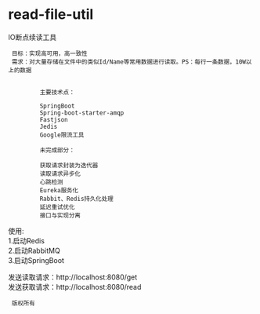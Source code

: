 # read-file-util
IO断点续读工具

     目标：实现高可用，高一致性
     需求：对大量存储在文件中的类似Id/Name等常用数据进行读取。PS：每行一条数据，10W以上的数据         
            
            
             主要技术点：
 
             SpringBoot
             Spring-boot-starter-amqp
             Fastjson
             Jedis
             Google限流工具
             
             未完成部分：
            
             获取请求封装为迭代器
             读取请求异步化
             心跳检测
             Eureka服务化
             Rabbit、Redis持久化处理
             延迟重试优化
             接口与实现分离
             
             
   使用:</br>
   1.启动Redis </br>
   2.启动RabbitMQ </br>
   3.启动SpringBoot </br>

   发送读取请求：http://localhost:8080/get  </br>
   发送获取请求：http://localhost:8080/read </br>
             
     版权所有
